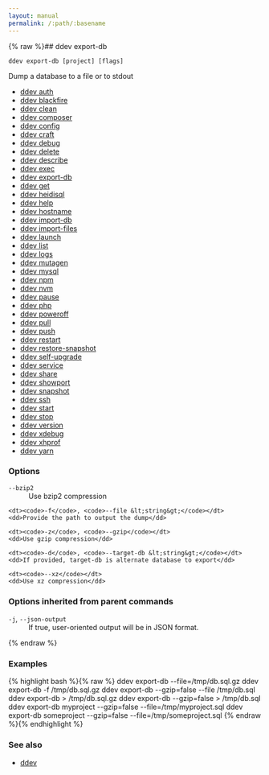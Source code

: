 ```yaml
---
layout: manual
permalink: /:path/:basename
---
```


{% raw %}## ddev export-db

```
ddev export-db [project] [flags]
```

Dump a database to a file or to stdout

* [ddev auth](./ddev_auth)
* [ddev blackfire](./ddev_blackfire)
* [ddev clean](./ddev_clean)
* [ddev composer](./ddev_composer)
* [ddev config](./ddev_config)
* [ddev craft](./ddev_craft)
* [ddev debug](./ddev_debug)
* [ddev delete](./ddev_delete)
* [ddev describe](./ddev_describe)
* [ddev exec](./ddev_exec)
* [ddev export-db](./ddev_export-db)
* [ddev get](./ddev_get)
* [ddev heidisql](./ddev_heidisql)
* [ddev help](./ddev_help)
* [ddev hostname](./ddev_hostname)
* [ddev import-db](./ddev_import-db)
* [ddev import-files](./ddev_import-files)
* [ddev launch](./ddev_launch)
* [ddev list](./ddev_list)
* [ddev logs](./ddev_logs)
* [ddev mutagen](./ddev_mutagen)
* [ddev mysql](./ddev_mysql)
* [ddev npm](./ddev_npm)
* [ddev nvm](./ddev_nvm)
* [ddev pause](./ddev_pause)
* [ddev php](./ddev_php)
* [ddev poweroff](./ddev_poweroff)
* [ddev pull](./ddev_pull)
* [ddev push](./ddev_push)
* [ddev restart](./ddev_restart)
* [ddev restore-snapshot](./ddev_restore-snapshot)
* [ddev self-upgrade](./ddev_self-upgrade)
* [ddev service](./ddev_service)
* [ddev share](./ddev_share)
* [ddev showport](./ddev_showport)
* [ddev snapshot](./ddev_snapshot)
* [ddev ssh](./ddev_ssh)
* [ddev start](./ddev_start)
* [ddev stop](./ddev_stop)
* [ddev version](./ddev_version)
* [ddev xdebug](./ddev_xdebug)
* [ddev xhprof](./ddev_xhprof)
* [ddev yarn](./ddev_yarn)


### Options


<dl class="flags">
	<dt><code>--bzip2</code></dt>
	<dd>Use bzip2 compression</dd>

	<dt><code>-f</code>, <code>--file &lt;string&gt;</code></dt>
	<dd>Provide the path to output the dump</dd>

	<dt><code>-z</code>, <code>--gzip</code></dt>
	<dd>Use gzip compression</dd>

	<dt><code>-d</code>, <code>--target-db &lt;string&gt;</code></dt>
	<dd>If provided, target-db is alternate database to export</dd>

	<dt><code>--xz</code></dt>
	<dd>Use xz compression</dd>
</dl>


### Options inherited from parent commands


<dl class="flags">
	<dt><code>-j</code>, <code>--json-output</code></dt>
	<dd>If true, user-oriented output will be in JSON format.</dd>
</dl>


{% endraw %}
### Examples

{% highlight bash %}{% raw %}
ddev export-db --file=/tmp/db.sql.gz
ddev export-db -f /tmp/db.sql.gz
ddev export-db --gzip=false --file /tmp/db.sql
ddev export-db > /tmp/db.sql.gz
ddev export-db --gzip=false > /tmp/db.sql
ddev export-db myproject --gzip=false --file=/tmp/myproject.sql
ddev export-db someproject --gzip=false --file=/tmp/someproject.sql {% endraw %}{% endhighlight %}

### See also

* [ddev](./ddev)
